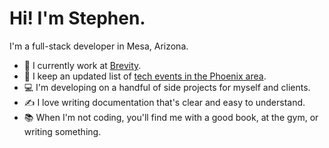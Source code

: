 # Hi! I'm Stephen.

I'm a full-stack developer in Mesa, Arizona.

- 🔧 I currently work at [Brevity](https://www.brevity.io/).
- 🌵 I keep an updated list of [tech events in the Phoenix area](https://github.com/stephengroe/phx-tech-events).
- 💻 I'm developing on a handful of side projects for myself and clients.
- ✍️ I love writing documentation that's clear and easy to understand.
- 📚 When I'm not coding, you'll find me with a good book, at the gym, or writing something.
